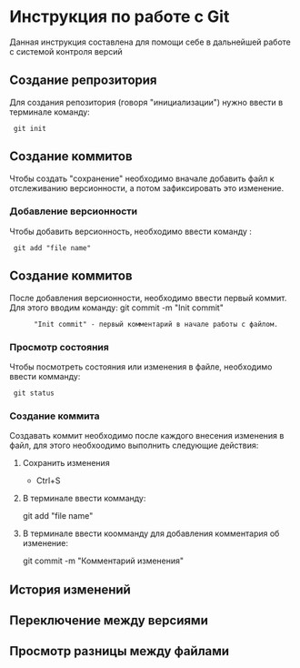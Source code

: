 # Инструкция по работе с Git

Данная инструкция составлена для помощи себе в дальнейшей работе с системой контроля версий

## Создание репрозитория

Для создания репозитория (говоря "инициализации") нужно ввести в терминале команду:

     git init

## Создание коммитов

Чтобы создать "сохранение" необходимо вначале добавить файл к отслеживанию версионности, а потом зафиксировать это изменение.

### Добавление версионности

Чтобы добавить версионность, необходимо ввести команду :

     git add "file name"

## Создание коммитов

После добавления версионности, необходимо ввести первый коммит. Для этого вводим команду:
     git commit -m "Init commit" 

          "Init commit" - первый комментарий в начале работы с файлом.

### Просмотр состояния

Чтобы посмотреть состояния или изменения в файле, необходимо ввести комманду:

     git status

### Создание коммита

Создавать коммит необходимо после каждого внесения изменения в файл, для этого необхоодимо выполнить следующие действия:
1. Сохранить изменения 
     * Ctrl+S
2. В терминале ввести комманду:

     git add "file name"
3. В терминале ввести коомманду для добавления комментария об изменение:

     git commit -m "Комментарий изменения"

## История изменений

## Переключение между версиями

## Просмотр разницы между файлами